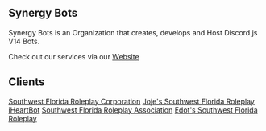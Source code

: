 ## Synergy Bots
Synergy Bots is an Organization that creates, develops and Host Discord.js V14 Bots.

Check out our services via our [Website](https://synergybots.xyz)

## Clients
[Southwest Florida Roleplay Corporation](https://discord.gg/sfrpc)
[Joje's Southwest Florida Roleplay](https://discord.gg/jsfr)
[iHeartBot](https://discord.gg/PwAV4tsZpW)
[Southwest Florida Roleplay Association](https://discord.gg/sfra)
[Edot's Southwest Florida Roleplay](https://discord.gg/Ad3WXC6P66)
